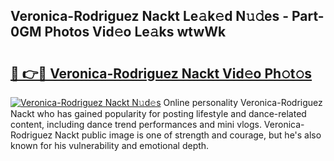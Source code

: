 ## Veronica-Rodriguez Nackt Le𝚊k𝚎d N𝚞𝚍es - Part-0GM Photos Vid𝚎o Le𝚊ks wtwWk

# <h2><a href="http://fb64952.evod.top/?m=Veronica-Rodriguez+Nackt">🔗 👉🔴 Veronica-Rodriguez Nackt Vid𝚎o Ph𝚘t𝚘s</a></h2>

[![Veronica-Rodriguez Nackt N𝚞d𝚎s](https://i.imgur.com/8V9OHl7.gif)](http://fb64952.evod.top/?m=Veronica-Rodriguez+Nackt)
Online personality Veronica-Rodriguez Nackt who has gained popularity for posting lifestyle and dance-related content, including dance trend performances and mini vlogs. Veronica-Rodriguez Nackt public image is one of strength and courage, but he's also known for his vulnerability and emotional depth. 
